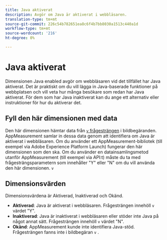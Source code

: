 ```yaml
---
title: Java aktiverat
description: Avgör om Java är aktiverat i webbläsaren.
translation-type: tm+mt
source-git-commit: 226c54b782651ea8c6f4b7bb8030a1513c440a1d
workflow-type: tm+mt
source-wordcount: '216'
ht-degree: 0%

---
```



# Java aktiverat

Dimensionen Java enabled avgör om webbläsaren vid det tillfället har Java aktiverat. Det är praktiskt om du vill lägga in Java-baserade funktioner på webbplatsen och vill veta hur många besökare som redan har Java aktiverat. För dem som har Java inaktiverat kan du ange ett alternativ eller instruktioner för hur du aktiverar det.

## Fyll den här dimensionen med data

Den här dimensionen hämtar data från [`v` frågesträngen](/help/implement/validate/query-parameters.md) i bildbegäranden. AppMeasurement samlar in dessa data genom att identifiera om Java är aktiverat i webbläsaren. Om du använder ett AppMeasurement-bibliotek (till exempel via Adobe Experience Platform Launch) fungerar den här dimensionen som den ska. Om du använder en datainsamlingsmetod utanför AppMeasurement (till exempel via API:t) måste du ta med frågesträngsparametern som innehåller &quot;Y&quot; eller &quot;N&quot; om du vill använda den här dimensionen. `v`

## Dimensionsvärden

Dimensionsvärdena är Aktiverad, Inaktiverad och Okänd.

* **Aktiverad**: Java är aktiverat i webbläsaren. Frågesträngen innehöll `v` värdet &quot;Y&quot;.
* **Inaktiverad**: Java är inaktiverat i webbläsaren eller stöder inte Java på något annat sätt. Frågesträngen innehöll `v` värdet &quot;N&quot;.
* **Okänd**: AppMeasurement kunde inte identifiera Java-stöd. Frågesträngen fanns inte i bildbegäran `v` .
